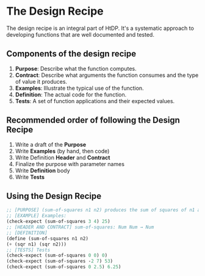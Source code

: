 # The Design Recipe

The design recipe is an integral part of HtDP. It's a systematic approach to developing functions that are well documented and tested. 

## Components of the design recipe

1. **Purpose**: Describe what the function computes.
2. **Contract**: Describe what arguments the function consumes and the type of value it produces.
3. **Examples**: Illustrate the typical use of the function.
4. **Definition**: The actual code for the function.
5. **Tests**: A set of function applications and their expected values.

## Recommended order of following the Design Recipe

1. Write a draft of the **Purpose**
2. Write **Examples** (by hand, then code)
3. Write Definition **Header** and **Contract**
4. Finalize the purpose with parameter names
5. Write **Definition** body
6. Write **Tests**

## Using the Design Recipe

``` scheme
;; [PURPOSE] (sum-of-squares n1 n2) produces the sum of squares of n1 and n2.
;; [EXAMPLE] Examples:
(check-expect (sum-of-squares 3 4) 25)
;; [HEADER AND CONTRACT] sum-of-squares: Num Num → Num 
;; [DEFINITION]
(define (sum-of-squares n1 n2)
(+ (sqr n1) (sqr n2)))
;; [TESTS] Tests
(check-expect (sum-of-squares 0 0) 0)
(check-expect (sum-of-squares -2 7) 53)
(check-expect (sum-of-squares 0 2.5) 6.25)
```





